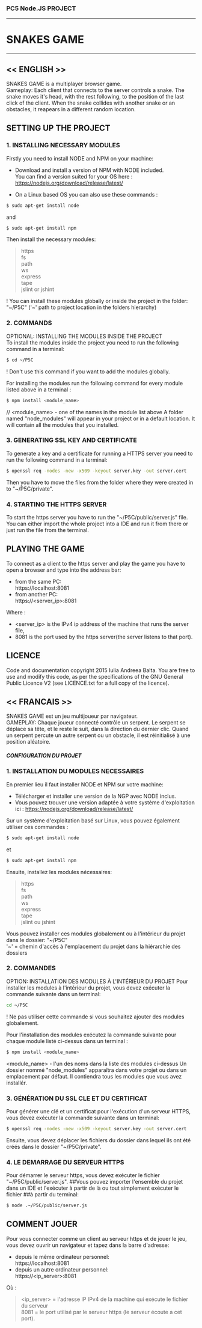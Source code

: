 ###  PC5 Node.JS PROJECT
----------------------
#           SNAKES GAME      
----------------------


## << ENGLISH >>                    

SNAKES GAME is a multiplayer browser game.   
Gameplay: Each client that connects to the server controls a snake. The snake moves it's head, with the rest following, to the position of the last click of the client. When the snake collides with another snake or an obstacles, it reapears in a different random location.

## SETTING UP THE PROJECT               

### 1. INSTALLING NECESSARY MODULES     
Firstly you need to install NODE and NPM on your machine:  
- Download and install a version of NPM with NODE included.   
       You can find a version suited for your OS here :   
           https://nodejs.org/download/release/latest/
            
 - On a Linux based OS you can also use these commands :   
```sh
$ sudo apt-get install node  
```
and  
```sh
$ sudo apt-get install npm
```
            
Then install the necessary modules:  
> https  
> fs  
> path  
> ws  
> express  
> tape  
> jslint or jshint
        
! You can install these modules globally or inside the project in the folder: "~/P5C" ('~'   path to project location in the folders hierarchy)

### 2. COMMANDS     
OPTIONAL: INSTALLING THE MODULES INSIDE THE PROJECT  
   To install the modules inside the project you need to run the following command in a terminal:
```sh
$ cd ~/P5C
```
 ! Don't use this command if you want to add the modules globally.
        
For installing the modules run the following command for every module listed above in a terminal :  
```sh
$ npm install <module_name>       
```           
// <module_name> - one of the names in the module list above
 A folder named "node_modules" will appear in your project or in a default location. 
It will contain all the modules that you installed.
     
### 3. GENERATING SSL KEY AND CERTIFICATE     
To generate a key and a certificate for running a HTTPS server you need to run the following command in a terminal:
``` sh
$ openssl req -nodes -new -x509 -keyout server.key -out server.cert
```
Then you have to move the files from the folder where they were created in to "~/P5C/private".

### 4. STARTING THE HTTPS SERVER     
To start the https server you have to run the "~/P5C/public/server.js" file.  
You can either import the whole project into a IDE and run it from there or just run the file from the terminal.

##  PLAYING THE GAME     
To connect as a client to the https server and play the game you have to open a browser and type into the address bar:
- from the same PC:  
    https://localhost:8081 
- from another PC:  
    https://<server_ip>:8081   
  
Where :
- <server_ip> is the IPv4 ip address of the machine that runs the server file,
- 8081 is the port used by the https server(the server listens to that port).
    
## LICENCE     

Code and documentation copyright 2015 Iulia Andreea Balta. You are free to use and modify this code, as per the specifications 
of the GNU General Public Licence V2 (see LICENCE.txt for a full copy of the licence).
     
## << FRANCAIS >>                    
SNAKES GAME est un jeu multijoueur par navigateur.   
GAMEPLAY: Chaque joueur connecté contrôle un serpent. Le serpent se déplace sa tête, et le reste le suit, dans la direction du dernier clic. Quand un serpent percute un autre serpent ou un obstacle, il est réinitialisé à une position aléatoire.

##### CONFIGURATION DU PROJET               

### 1. INSTALLATION DU MODULES NECESSAIRES     
En premier lieu il faut installer NODE et NPM sur votre machine:
- Télécharger et installer une version de la NGP avec NODE inclus. 
- Vous pouvez trouver une version adaptée à votre système d'exploitation ici :   https://nodejs.org/download/release/latest/
         
Sur un système d'exploitation basé sur Linux, vous pouvez également utiliser ces commandes : 
```sh
$ sudo apt-get install node
```
   et
```sh
$ sudo apt-get install npm
```
         
Ensuite, installez les modules nécessaires:
> https  
> fs  
> path  
> ws  
> express  
> tape  
> jslint ou jshint
     
Vous pouvez installer ces modules globalement ou à l'intérieur du projet dans le dossier: "~/P5C"   
'~'  = chemin d'accès à l'emplacement du projet dans la hiérarchie des dossiers

### 2. COMMANDES
OPTION: INSTALLATION DES MODULES À L'INTÉRIEUR DU PROJET
Pour installer les modules à l'intérieur du projet, vous devez exécuter la commande suivante dans un terminal:
```sh
cd ~/P5C
```
 ! Ne pas utiliser cette commande si vous souhaitez ajouter des modules globalement.
     
Pour l'installation des modules exécutez la commande suivante pour chaque module listé ci-dessus dans un terminal :
```sh
$ npm install <module_name>     
```
        
<module_name> - l'un des noms dans la liste des modules ci-dessus
 Un dossier nommé "node_modules" apparaîtra dans votre projet ou dans un emplacement par défaut. 
Il contiendra tous les modules que vous avez installér.

### 3. GÉNÉRATION DU SSL CLE ET DU CERTIFICAT
Pour générer une clé et un certificat pour l'exécution d'un serveur HTTPS, vous devez exécuter la commande suivante dans un terminal:
```sh
$ openssl req -nodes -new -x509 -keyout server.key -out server.cert
```

Ensuite, vous devez déplacer les fichiers du dossier dans lequel ils ont été créés dans le dossier "~/P5C/private".

### 4. LE DEMARRAGE DU SERVEUR HTTPS 
Pour démarrer le serveur https, vous devez exécuter le fichier "~/P5C/public/server.js".
##Vous pouvez importer l'ensemble du projet dans un IDE et l'exécuter à partir de là ou tout simplement exécuter le fichier 
##à partir du terminal:
```sh
$ node .~/P5C/public/server.js
```
## COMMENT JOUER   
Pour vous connecter comme un client au serveur https et de jouer le jeu, vous devez ouvrir un navigateur et tapez dans la barre d'adresse:
- depuis le même ordinateur personnel:  
 https://localhost:8081 
- depuis un autre ordinateur personnel:  
 https://<ip_server>:8081 

Où :
> <ip_server> = l'adresse IP IPv4 de la machine qui exécute le fichier du serveur  
> 8081 = le port utilisé par le serveur https (le serveur écoute a cet port).


    
